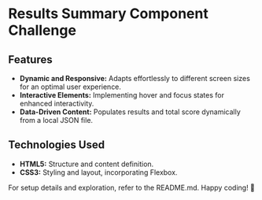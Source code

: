 # Results Summary Component Challenge

## Features

- **Dynamic and Responsive:** Adapts effortlessly to different screen sizes for an optimal user experience.
- **Interactive Elements:** Implementing hover and focus states for enhanced interactivity.
- **Data-Driven Content:** Populates results and total score dynamically from a local JSON file.

## Technologies Used

- **HTML5:** Structure and content definition.
- **CSS3:** Styling and layout, incorporating Flexbox.

For setup details and exploration, refer to the README.md. Happy coding! 🚀
